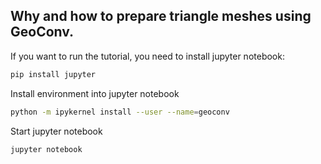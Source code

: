 ## Why and how to prepare triangle meshes using GeoConv.

If you want to run the tutorial, you need to install jupyter notebook:
```bash
pip install jupyter
```
Install environment into jupyter notebook
```bash
python -m ipykernel install --user --name=geoconv
```
Start jupyter notebook
```bash
jupyter notebook
```